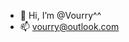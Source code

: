 - 👋 Hi, I’m @Vourry^^
- 📫 vourry@outlook.com

<!---
Vourry/Vourry is a ✨ special ✨ repository because its `README.md` (this file) appears on your GitHub profile.
You can click the Preview link to take a look at your changes.
--->
